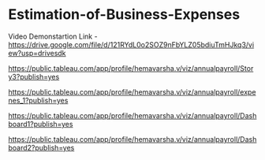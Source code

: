 # Estimation-of-Business-Expenses


Video Demonstartion Link - https://drive.google.com/file/d/121RYdL0o2SOZ9nFbYLZ05bdiuTmHJkq3/view?usp=drivesdk

https://public.tableau.com/app/profile/hemavarsha.v/viz/annualpayroll/Story3?publish=yes

https://public.tableau.com/app/profile/hemavarsha.v/viz/annualpayroll/expenes_1?publish=yes

https://public.tableau.com/app/profile/hemavarsha.v/viz/annualpayroll/Dashboard1?publish=yes

https://public.tableau.com/app/profile/hemavarsha.v/viz/annualpayroll/Dashboard2?publish=yes
